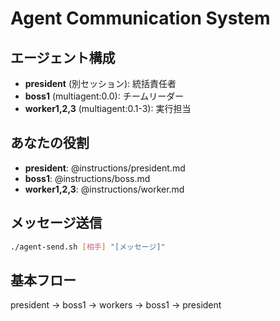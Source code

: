 # Agent Communication System

## エージェント構成
- **president** (別セッション): 統括責任者
- **boss1** (multiagent:0.0): チームリーダー
- **worker1,2,3** (multiagent:0.1-3): 実行担当

## あなたの役割
- **president**: @instructions/president.md
- **boss1**: @instructions/boss.md
- **worker1,2,3**: @instructions/worker.md

## メッセージ送信
```bash
./agent-send.sh [相手] "[メッセージ]"
```

## 基本フロー
president → boss1 → workers → boss1 → president 
